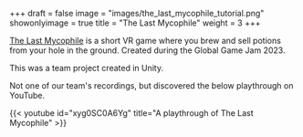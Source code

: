 +++
draft = false
image = "images/the_last_mycophile_tutorial.png"
showonlyimage = true
title = "The Last Mycophile"
weight = 3
+++

[The Last Mycophile](https://v3.globalgamejam.org/2023/games/last-mycophile-4) is a short VR game where you brew and sell potions from your hole in the ground. Created during the Global Game Jam 2023.

<!--more-->

This was a team project created in Unity.

Not one of our team's recordings, but discovered the below playthrough on YouTube.

{{< youtube id="xyg0SC0A6Yg" title="A playthrough of The Last Mycophile" >}}